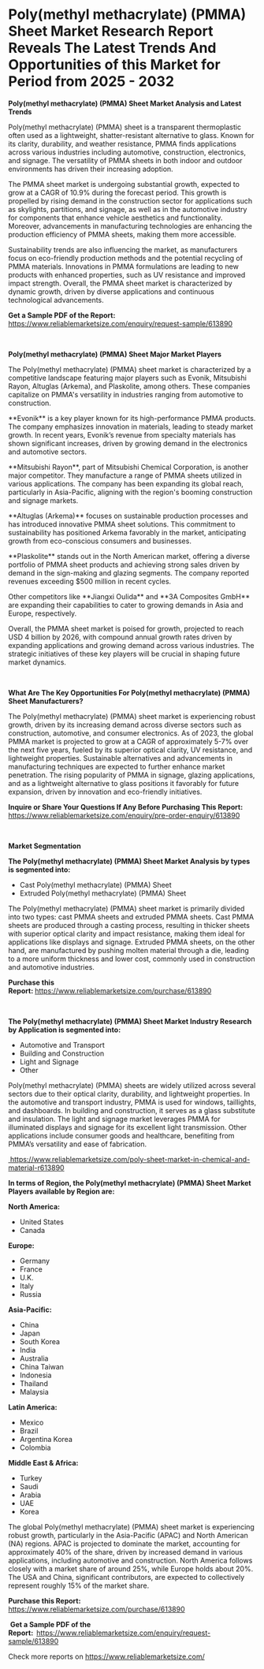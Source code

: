 <p><h1>Poly(methyl methacrylate) (PMMA) Sheet Market Research Report Reveals The Latest Trends And Opportunities of this Market for Period from 2025 - 2032</h1></p><p><strong>Poly(methyl methacrylate) (PMMA) Sheet Market Analysis and Latest Trends</strong></p>
<p><p>Poly(methyl methacrylate) (PMMA) sheet is a transparent thermoplastic often used as a lightweight, shatter-resistant alternative to glass. Known for its clarity, durability, and weather resistance, PMMA finds applications across various industries including automotive, construction, electronics, and signage. The versatility of PMMA sheets in both indoor and outdoor environments has driven their increasing adoption.</p><p>The PMMA sheet market is undergoing substantial growth, expected to grow at a CAGR of 10.9% during the forecast period. This growth is propelled by rising demand in the construction sector for applications such as skylights, partitions, and signage, as well as in the automotive industry for components that enhance vehicle aesthetics and functionality. Moreover, advancements in manufacturing technologies are enhancing the production efficiency of PMMA sheets, making them more accessible.</p><p>Sustainability trends are also influencing the market, as manufacturers focus on eco-friendly production methods and the potential recycling of PMMA materials. Innovations in PMMA formulations are leading to new products with enhanced properties, such as UV resistance and improved impact strength. Overall, the PMMA sheet market is characterized by dynamic growth, driven by diverse applications and continuous technological advancements.</p></p>
<p><strong>Get a Sample PDF of the Report:&nbsp;</strong> <a href="https://www.reliablemarketsize.com/enquiry/request-sample/613890?utm_campaign=2460&utm_medium=2&utm_source=Github&utm_content=ia&utm_term=03042025&utm_id=polymethyl-methacrylate-pmma-sheet">https://www.reliablemarketsize.com/enquiry/request-sample/613890</a></p>
<p>&nbsp;</p>
<p><strong>Poly(methyl methacrylate) (PMMA) Sheet Major Market Players</strong></p>
<p><p>The Poly(methyl methacrylate) (PMMA) sheet market is characterized by a competitive landscape featuring major players such as Evonik, Mitsubishi Rayon, Altuglas (Arkema), and Plaskolite, among others. These companies capitalize on PMMA's versatility in industries ranging from automotive to construction.</p><p>**Evonik** is a key player known for its high-performance PMMA products. The company emphasizes innovation in materials, leading to steady market growth. In recent years, Evonik’s revenue from specialty materials has shown significant increases, driven by growing demand in the electronics and automotive sectors.</p><p>**Mitsubishi Rayon**, part of Mitsubishi Chemical Corporation, is another major competitor. They manufacture a range of PMMA sheets utilized in various applications. The company has been expanding its global reach, particularly in Asia-Pacific, aligning with the region's booming construction and signage markets.</p><p>**Altuglas (Arkema)** focuses on sustainable production processes and has introduced innovative PMMA sheet solutions. This commitment to sustainability has positioned Arkema favorably in the market, anticipating growth from eco-conscious consumers and businesses.</p><p>**Plaskolite** stands out in the North American market, offering a diverse portfolio of PMMA sheet products and achieving strong sales driven by demand in the sign-making and glazing segments. The company reported revenues exceeding $500 million in recent cycles.</p><p>Other competitors like **Jiangxi Oulida** and **3A Composites GmbH** are expanding their capabilities to cater to growing demands in Asia and Europe, respectively. </p><p>Overall, the PMMA sheet market is poised for growth, projected to reach USD 4 billion by 2026, with compound annual growth rates driven by expanding applications and growing demand across various industries. The strategic initiatives of these key players will be crucial in shaping future market dynamics.</p></p>
<p>&nbsp;</p>
<p><strong>What Are The Key Opportunities For Poly(methyl methacrylate) (PMMA) Sheet Manufacturers?</strong></p>
<p><p>The Poly(methyl methacrylate) (PMMA) sheet market is experiencing robust growth, driven by its increasing demand across diverse sectors such as construction, automotive, and consumer electronics. As of 2023, the global PMMA market is projected to grow at a CAGR of approximately 5-7% over the next five years, fueled by its superior optical clarity, UV resistance, and lightweight properties. Sustainable alternatives and advancements in manufacturing techniques are expected to further enhance market penetration. The rising popularity of PMMA in signage, glazing applications, and as a lightweight alternative to glass positions it favorably for future expansion, driven by innovation and eco-friendly initiatives.</p></p>
<p><strong>Inquire or Share Your Questions If Any Before Purchasing This Report:</strong> <a href="https://www.reliablemarketsize.com/enquiry/pre-order-enquiry/613890?utm_campaign=2460&utm_medium=2&utm_source=Github&utm_content=ia&utm_term=03042025&utm_id=polymethyl-methacrylate-pmma-sheet">https://www.reliablemarketsize.com/enquiry/pre-order-enquiry/613890</a></p>
<p>&nbsp;</p>
<p><strong>Market Segmentation</strong></p>
<p><strong>The Poly(methyl methacrylate) (PMMA) Sheet Market Analysis by types is segmented into:</strong></p>
<p><ul><li>Cast Poly(methyl methacrylate) (PMMA) Sheet</li><li>Extruded Poly(methyl methacrylate) (PMMA) Sheet</li></ul></p>
<p><p>The Poly(methyl methacrylate) (PMMA) sheet market is primarily divided into two types: cast PMMA sheets and extruded PMMA sheets. Cast PMMA sheets are produced through a casting process, resulting in thicker sheets with superior optical clarity and impact resistance, making them ideal for applications like displays and signage. Extruded PMMA sheets, on the other hand, are manufactured by pushing molten material through a die, leading to a more uniform thickness and lower cost, commonly used in construction and automotive industries.</p></p>
<p><strong>Purchase this Report:&nbsp;</strong><a href="https://www.reliablemarketsize.com/purchase/613890?utm_campaign=2460&utm_medium=2&utm_source=Github&utm_content=ia&utm_term=03042025&utm_id=polymethyl-methacrylate-pmma-sheet">https://www.reliablemarketsize.com/purchase/613890</a></p>
<p>&nbsp;</p>
<p><strong>The Poly(methyl methacrylate) (PMMA) Sheet Market Industry Research by Application is segmented into:</strong></p>
<p><ul><li>Automotive and Transport</li><li>Building and Construction</li><li>Light and Signage</li><li>Other</li></ul></p>
<p><p>Poly(methyl methacrylate) (PMMA) sheets are widely utilized across several sectors due to their optical clarity, durability, and lightweight properties. In the automotive and transport industry, PMMA is used for windows, taillights, and dashboards. In building and construction, it serves as a glass substitute and insulation. The light and signage market leverages PMMA for illuminated displays and signage for its excellent light transmission. Other applications include consumer goods and healthcare, benefiting from PMMA’s versatility and ease of fabrication.</p></p>
<p><a href="https://www.reliablemarketsize.com/poly-sheet-market-in-chemical-and-material-r613890?utm_campaign=2460&utm_medium=2&utm_source=Github&utm_content=ia&utm_term=03042025&utm_id=polymethyl-methacrylate-pmma-sheet">&nbsp;https://www.reliablemarketsize.com/poly-sheet-market-in-chemical-and-material-r613890</a></p>
<p><strong>In terms of Region, the Poly(methyl methacrylate) (PMMA) Sheet Market Players available by Region are:</strong></p>
<p>
    <p> <strong> North America: </strong>
        <ul>
            <li>United States</li>
            <li>Canada</li>
        </ul>
        </p> 
    <p> <strong> Europe: </strong>
        <ul>
            <li>Germany</li>
            <li>France</li>
            <li>U.K.</li>
            <li>Italy</li>
            <li>Russia</li>
        </ul>
        </p> 
    <p> <strong> Asia-Pacific: </strong>
        <ul>
            <li>China</li>
            <li>Japan</li>
            <li>South Korea</li>
            <li>India</li>
            <li>Australia</li>
            <li>China Taiwan</li>
            <li>Indonesia</li>
            <li>Thailand</li>
            <li>Malaysia</li>
        </ul>
        </p> 
    <p> <strong> Latin America: </strong>
        <ul>
            <li>Mexico</li>
            <li>Brazil</li>
            <li>Argentina Korea</li>
            <li>Colombia</li>
        </ul>
        </p> 
    <p> <strong> Middle East & Africa: </strong>
        <ul>
            <li>Turkey</li>
            <li>Saudi</li>
            <li>Arabia</li>
            <li>UAE</li>
            <li>Korea</li>
        </ul>
    </p>
    </p>
<p><p>The global Poly(methyl methacrylate) (PMMA) sheet market is experiencing robust growth, particularly in the Asia-Pacific (APAC) and North American (NA) regions. APAC is projected to dominate the market, accounting for approximately 40% of the share, driven by increased demand in various applications, including automotive and construction. North America follows closely with a market share of around 25%, while Europe holds about 20%. The USA and China, significant contributors, are expected to collectively represent roughly 15% of the market share.</p></p>
<p><strong>Purchase this Report: </strong><a href="https://www.reliablemarketsize.com/purchase/613890?utm_campaign=2460&utm_medium=2&utm_source=Github&utm_content=ia&utm_term=03042025&utm_id=polymethyl-methacrylate-pmma-sheet">https://www.reliablemarketsize.com/purchase/613890</a></p>
<p>&nbsp;<strong>Get a Sample PDF of the Report:&nbsp;&nbsp;</strong><a href="https://www.reliablemarketsize.com/enquiry/request-sample/613890?utm_campaign=2460&utm_medium=2&utm_source=Github&utm_content=ia&utm_term=03042025&utm_id=polymethyl-methacrylate-pmma-sheet">https://www.reliablemarketsize.com/enquiry/request-sample/613890</a></p>
<p><strong></strong></p>
<p>Check more reports on <a href="https://www.reliablemarketsize.com/?utm_campaign=2460&utm_medium=2&utm_source=Github&utm_content=ia&utm_term=03042025&utm_id=polymethyl-methacrylate-pmma-sheet">https://www.reliablemarketsize.com/</a></p>